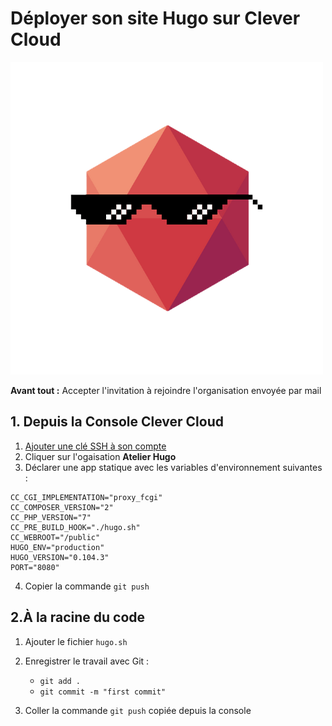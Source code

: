 
# Déployer son site Hugo sur Clever Cloud

![Clever Cloud logo](../assets/clever-cool.png)

**Avant tout :** Accepter l'invitation à rejoindre l'organisation envoyée par mail

## 1. Depuis la Console Clever Cloud

1. [Ajouter une clé SSH à son compte](https://www.clever-cloud.com/doc/getting-started/ssh-keys/)
2. Cliquer sur l'ogaisation **Atelier Hugo**
3. Déclarer une app statique avec les variables d'environnement suivantes :

```shell
CC_CGI_IMPLEMENTATION="proxy_fcgi"
CC_COMPOSER_VERSION="2"
CC_PHP_VERSION="7"
CC_PRE_BUILD_HOOK="./hugo.sh"
CC_WEBROOT="/public"
HUGO_ENV="production"
HUGO_VERSION="0.104.3"
PORT="8080"
```

4. Copier la commande `git push`

## 2.À la racine du code

1. Ajouter le fichier `hugo.sh`
2. Enregistrer le travail avec Git :
   
   - `git add .`
   - `git commit -m "first commit"`
  
3. Coller la commande `git push` copiée depuis la console
